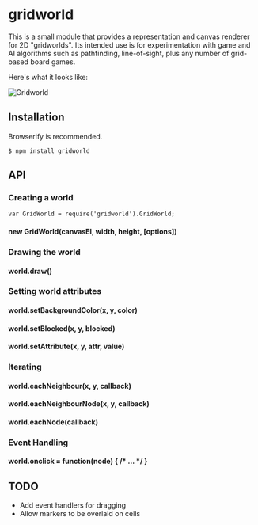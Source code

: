 # gridworld

This is a small module that provides a representation and canvas renderer for 2D "gridworlds". Its intended use is for experimentation with game and AI algorithms such as pathfinding, line-of-sight, plus any number of grid-based board games.

Here's what it looks like:

![Gridworld](https://raw.github.com/jaz303/gridworld/master/screenshot.png)

## Installation

Browserify is recommended.

    $ npm install gridworld

## API

### Creating a world

    var GridWorld = require('gridworld').GridWorld;

#### new GridWorld(canvasEl, width, height, [options])

### Drawing the world

#### world.draw()

### Setting world attributes

#### world.setBackgroundColor(x, y, color)

#### world.setBlocked(x, y, blocked)

#### world.setAttribute(x, y, attr, value)

### Iterating

#### world.eachNeighbour(x, y, callback)

#### world.eachNeighbourNode(x, y, callback)

#### world.eachNode(callback)

### Event Handling

#### world.onclick = function(node) { /* ... */ }

## TODO

  * Add event handlers for dragging
  * Allow markers to be overlaid on cells